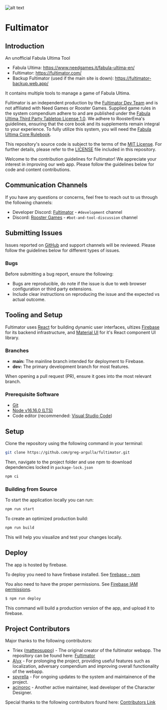 ![alt text](https://github.com/fultimator/fultimator/blob/main/public/fultimatorlogo.webp)
# Fultimator

## Introduction

An unofficial Fabula Ultima Tool

- Fabula Ultima: https://www.needgames.it/fabula-ultima-en/
- Fultimator: https://fultimator.com/
- Backup Fultimator (used if the main site is down): https://fultimator-backup.web.app/

It contains multiple tools to manage a game of Fabula Ultima.

Fultimator is an independent production by the [Fultimator Dev Team](https://github.com/fultimator) and is not affiliated with Need Games or Rooster Games. Supplied game rules in the system compendium adhere to and are published under the [Fabula Ultima Third Party Tabletop License 1.0](https://need.games/wp-content/uploads/2024/06/Fabula-Ultima-Third-Party-Tabletop-License-1.0.pdf). We adhere to RoosterEma's guidelines, ensuring that the core book and its supplements remain integral to your experience. To fully utilize this system, you will need the [Fabula Ultima Core Rulebook](https://www.needgames.it/fabula-ultima-en/).

This repository's source code is subject to the terms of the [MIT License](https://github.com/fultimator/fultimator/blob/main/LICENSE.md). For further details, please refer to the [LICENSE](https://github.com/fultimator/fultimator/blob/main/LICENSE.md) file included in this repository.

Welcome to the contribution guidelines for Fultimator! We appreciate your interest in improving our web app. Please follow the guidelines below for code and content contributions.

## Communication Channels

If you have any questions or concerns, feel free to reach out to us through the following channels:

- Developer Discord: [Fultimator](https://discord.gg/9yYc6R93Cd) - `#development` channel 
- Discord: [Rooster Games](https://discord.gg/G9qGbn2) - `#bot-and-tool-discussion` channel

## Submitting Issues

Issues reported on [GitHub](https://github.com/greg-argulla/fultimator/issues) and support channels will be reviewed. Please follow the guidelines below for different types of issues.

### Bugs

Before submitting a bug report, ensure the following:

- Bugs are reproducible, do note if the issue is due to web browser configuration or third party extensions.
- Include clear instructions on reproducing the issue and the expected vs actual outcome.

## Tooling and Setup

Fultimator uses [React](https://react.dev/) for building dynamic user interfaces, ultizes [Firebase](https://firebase.google.com/) for its backend infrastructure, and [Material UI](https://mui.com/material-ui/) for it's React component UI library.

### Branches

- **main:** The mainline branch intended for deployment to Firebase.
- **dev:** The primary development branch for most features.

When opening a pull request (PR), ensure it goes into the most relevant branch.


### Prerequisite Software

- [Git](https://git-scm.com/)
- [Node v16.16.0 (LTS)](https://nodejs.org/en/blog/release/v16.16.0)
- Code editor (recommended: [Visual Studio Code](https://code.visualstudio.com/))

## Setup

Clone the repository using the following command in your terminal:

```bash
git clone https://github.com/greg-argulla/fultimator.git
```

Then, navigate to the project folder and use npm to download dependencies locked in `package-lock.json`

```bash
npm ci
```

### Building from Source

To start the application locally you can run:

```bash
npm run start
```

To create an optimized production build:

```bash
npm run build
```

This will help you visualize and test your changes locally.

## Deploy

The app is hosted by firebase.

To deploy you need to have firebase installed. 
See [firebase - npm](https://www.npmjs.com/package/firebase)

You also need to have the proper permissions. 
See [Firebase IAM permissions](https://firebase.google.com/docs/projects/iam/permissions).

```bash
$ npm run deploy
```

This command will build a production version of the app, and upload it to firebase.

## Project Contributors

Major thanks to the following contributors:

- Triex ([matteosuppo](https://github.com/matteosuppo)) - The original creator of the fultimator webapp. The repository can be found here: [Fultimator](https://github.com/codeclysm/fultimator)
- [Alyx](https://github.com/greg-argulla) - For prolonging the project, providing useful features such as localization, adversary compendium and improving overall functionality of the webapp. 
- [spyrella](https://github.com/spyrella) - For ongoing updates to the system and maintainence of the project.
- [acinoroc](https://github.com/acinoroc) - Another active maintainer, lead developer of the Character Designer.

Special thanks to the following contributors found here: [Contributors Link](https://github.com/fultimator/fultimator/graphs/contributors)
